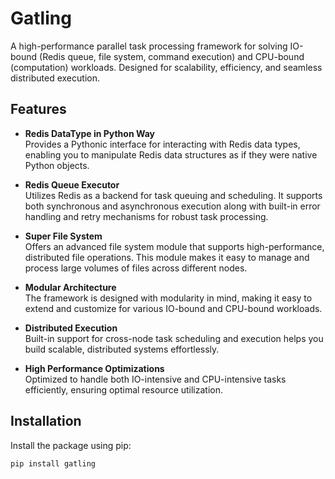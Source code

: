 # Gatling

A high-performance parallel task processing framework for solving IO-bound (Redis queue, file system, command execution) and CPU-bound (computation) workloads. Designed for scalability, efficiency, and seamless distributed execution.

## Features

- **Redis DataType in Python Way**  
  Provides a Pythonic interface for interacting with Redis data types, enabling you to manipulate Redis data structures as if they were native Python objects.

- **Redis Queue Executor**  
  Utilizes Redis as a backend for task queuing and scheduling. It supports both synchronous and asynchronous execution along with built-in error handling and retry mechanisms for robust task processing.

- **Super File System**  
  Offers an advanced file system module that supports high-performance, distributed file operations. This module makes it easy to manage and process large volumes of files across different nodes.

- **Modular Architecture**  
  The framework is designed with modularity in mind, making it easy to extend and customize for various IO-bound and CPU-bound workloads.

- **Distributed Execution**  
  Built-in support for cross-node task scheduling and execution helps you build scalable, distributed systems effortlessly.

- **High Performance Optimizations**  
  Optimized to handle both IO-intensive and CPU-intensive tasks efficiently, ensuring optimal resource utilization.

## Installation

Install the package using pip:

```bash
pip install gatling
